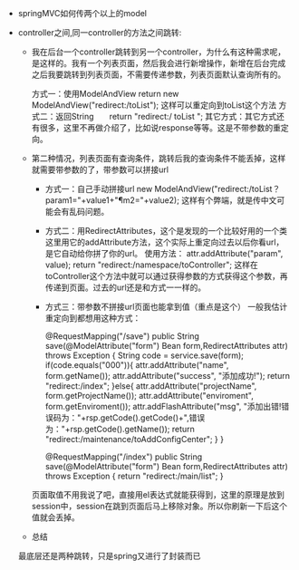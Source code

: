 - springMVC如何传两个以上的model
- controller之间,同一controller的方法之间跳转:

    * 我在后台一个controller跳转到另一个controller，为什么有这种需求呢，是这样的。我有一个列表页面，然后我会进行新增操作，新增在后台完成之后我要跳转到列表页面，不需要传递参数，列表页面默认查询所有的。

        方式一：使用ModelAndView
        return new ModelAndView("redirect:/toList");
        这样可以重定向到toList这个方法
        方式二：返回String
       return "redirect:/ toList ";
        其它方式：其它方式还有很多，这里不再做介绍了，比如说response等等。这是不带参数的重定向。

    * 第二种情况，列表页面有查询条件，跳转后我的查询条件不能丢掉，这样就需要带参数的了，带参数可以拼接url

       * 方式一：自己手动拼接url
       new ModelAndView("redirect:/toList？param1="+value1+"¶m2="+value2);
       这样有个弊端，就是传中文可能会有乱码问题。

       * 方式二：用RedirectAttributes，这个是发现的一个比较好用的一个类
       这里用它的addAttribute方法，这个实际上重定向过去以后你看url，是它自动给你拼了你的url。
       使用方法：
       attr.addAttribute("param", value);
       return "redirect:/namespace/toController";
       这样在toController这个方法中就可以通过获得参数的方式获得这个参数，再传递到页面。过去的url还是和方式一一样的。

       * 方式三：带参数不拼接url页面也能拿到值（重点是这个）
       一般我估计重定向到都想用这种方式：

           @RequestMapping("/save")
           public String save(@ModelAttribute("form") Bean form,RedirectAttributes attr) throws Exception {
               String code =  service.save(form);
               if(code.equals("000")){
                   attr.addAttribute("name", form.getName()); 
                   attr.addAttribute("success", "添加成功!");
                   return "redirect:/index";
               }else{
                   attr.addAttribute("projectName", form.getProjectName()); 
                   attr.addAttribute("enviroment", form.getEnviroment()); 
                   attr.addFlashAttribute("msg", "添加出错!错误码为："+rsp.getCode().getCode()+",错误为："+rsp.getCode().getName());
                   return "redirect:/maintenance/toAddConfigCenter";
               }
           }

           @RequestMapping("/index")
           public String save(@ModelAttribute("form") Bean form,RedirectAttributes attr) throws Exception {
               return "redirect:/main/list";
           }

       页面取值不用我说了吧，直接用el表达式就能获得到，这里的原理是放到session中，session在跳到页面后马上移除对象。所以你刷新一下后这个值就会丢掉。

    * 总结

    最底层还是两种跳转，只是spring又进行了封装而已
